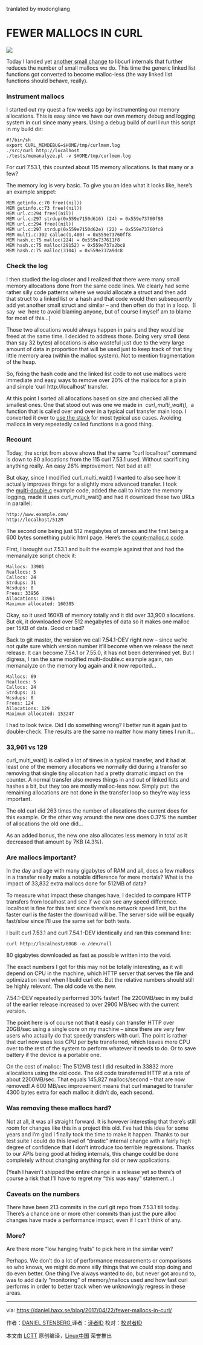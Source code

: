tranlated by mudongliang

FEWER MALLOCS IN CURL
===========================================================

![](https://daniel.haxx.se/blog/wp-content/uploads/2016/09/IMG_20160916_122707-1038x576.jpg)

Today I landed yet [another small change][4] to libcurl internals that further reduces the number of small mallocs we do. This time the generic linked list functions got converted to become malloc-less (the way linked list functions should behave, really).

### Instrument mallocs

I started out my quest a few weeks ago by instrumenting our memory allocations. This is easy since we have our own memory debug and logging system in curl since many years. Using a debug build of curl I run this script in my build dir:

```
#!/bin/sh
export CURL_MEMDEBUG=$HOME/tmp/curlmem.log
./src/curl http://localhost
./tests/memanalyze.pl -v $HOME/tmp/curlmem.log
```

For curl 7.53.1, this counted about 115 memory allocations. Is that many or a few?

The memory log is very basic. To give you an idea what it looks like, here’s an example snippet:

```
MEM getinfo.c:70 free((nil))
MEM getinfo.c:73 free((nil))
MEM url.c:294 free((nil))
MEM url.c:297 strdup(0x559e7150d616) (24) = 0x559e73760f98
MEM url.c:294 free((nil))
MEM url.c:297 strdup(0x559e7150d62e) (22) = 0x559e73760fc8
MEM multi.c:302 calloc(1,480) = 0x559e73760ff8
MEM hash.c:75 malloc(224) = 0x559e737611f8
MEM hash.c:75 malloc(29152) = 0x559e737a2bc8
MEM hash.c:75 malloc(3104) = 0x559e737a9dc8
```

### Check the log

I then studied the log closer and I realized that there were many small memory allocations done from the same code lines. We clearly had some rather silly code patterns where we would allocate a struct and then add that struct to a linked list or a hash and that code would then subsequently add yet another small struct and similar – and then often do that in a loop.  (I say  _we_  here to avoid blaming anyone, but of course I myself am to blame for most of this…)

Those two allocations would always happen in pairs and they would be freed at the same time. I decided to address those. Doing very small (less than say 32 bytes) allocations is also wasteful just due to the very large amount of data in proportion that will be used just to keep track of that tiny little memory area (within the malloc system). Not to mention fragmentation of the heap.

So, fixing the hash code and the linked list code to not use mallocs were immediate and easy ways to remove over 20% of the mallocs for a plain and simple ‘curl http://localhost’ transfer.

At this point I sorted all allocations based on size and checked all the smallest ones. One that stood out was one we made in  _curl_multi_wait(),_  a function that is called over and over in a typical curl transfer main loop. I converted it over to [use the stack][5] for most typical use cases. Avoiding mallocs in very repeatedly called functions is a good thing.

### Recount

Today, the script from above shows that the same “curl localhost” command is down to 80 allocations from the 115 curl 7.53.1 used. Without sacrificing anything really. An easy 26% improvement. Not bad at all!

But okay, since I modified curl_multi_wait() I wanted to also see how it actually improves things for a slightly more advanced transfer. I took the [multi-double.c][6] example code, added the call to initiate the memory logging, made it uses curl_multi_wait() and had it download these two URLs in parallel:

```
http://www.example.com/
http://localhost/512M
```

The second one being just 512 megabytes of zeroes and the first being a 600 bytes something public html page. Here’s the [count-malloc.c code][7].

First, I brought out 7.53.1 and built the example against that and had the memanalyze script check it:

```
Mallocs: 33901
Reallocs: 5
Callocs: 24
Strdups: 31
Wcsdups: 0
Frees: 33956
Allocations: 33961
Maximum allocated: 160385
```

Okay, so it used 160KB of memory totally and it did over 33,900 allocations. But ok, it downloaded over 512 megabytes of data so it makes one malloc per 15KB of data. Good or bad?

Back to git master, the version we call 7.54.1-DEV right now – since we’re not quite sure which version number it’ll become when we release the next release. It can become 7.54.1 or 7.55.0, it has not been determined yet. But I digress, I ran the same modified multi-double.c example again, ran memanalyze on the memory log again and it now reported…

```
Mallocs: 69
Reallocs: 5
Callocs: 24
Strdups: 31
Wcsdups: 0
Frees: 124
Allocations: 129
Maximum allocated: 153247
```

I had to look twice. Did I do something wrong? I better run it again just to double-check. The results are the same no matter how many times I run it…

### 33,961 vs 129

curl_multi_wait() is called a lot of times in a typical transfer, and it had at least one of the memory allocations we normally did during a transfer so removing that single tiny allocation had a pretty dramatic impact on the counter. A normal transfer also moves things in and out of linked lists and hashes a bit, but they too are mostly malloc-less now. Simply put: the remaining allocations are not done in the transfer loop so they’re way less important.

The old curl did 263 times the number of allocations the current does for this example. Or the other way around: the new one does 0.37% the number of allocations the old one did…

As an added bonus, the new one also allocates less memory in total as it decreased that amount by 7KB (4.3%).

### Are mallocs important?

In the day and age with many gigabytes of RAM and all, does a few mallocs in a transfer really make a notable difference for mere mortals? What is the impact of 33,832 extra mallocs done for 512MB of data?

To measure what impact these changes have, I decided to compare HTTP transfers from localhost and see if we can see any speed difference. localhost is fine for this test since there’s no network speed limit, but the faster curl is the faster the download will be. The server side will be equally fast/slow since I’ll use the same set for both tests.

I built curl 7.53.1 and curl 7.54.1-DEV identically and ran this command line:

```
curl http://localhost/80GB -o /dev/null
```

80 gigabytes downloaded as fast as possible written into the void.

The exact numbers I got for this may not be totally interesting, as it will depend on CPU in the machine, which HTTP server that serves the file and optimization level when I build curl etc. But the relative numbers should still be highly relevant. The old code vs the new.

7.54.1-DEV repeatedly performed 30% faster! The 2200MB/sec in my build of the earlier release increased to over 2900 MB/sec with the current version.

The point here is of course not that it easily can transfer HTTP over 20GB/sec using a single core on my machine – since there are very few users who actually do that speedy transfers with curl. The point is rather that curl now uses less CPU per byte transferred, which leaves more CPU over to the rest of the system to perform whatever it needs to do. Or to save battery if the device is a portable one.

On the cost of malloc: The 512MB test I did resulted in 33832 more allocations using the old code. The old code transferred HTTP at a rate of about 2200MB/sec. That equals 145,827 mallocs/second – that are now removed! A 600 MB/sec improvement means that curl managed to transfer 4300 bytes extra for each malloc it didn’t do, each second.

### Was removing these mallocs hard?

Not at all, it was all straight forward. It is however interesting that there’s still room for changes like this in a project this old. I’ve had this idea for some years and I’m glad I finally took the time to make it happen. Thanks to our test suite I could do this level of “drastic” internal change with a fairly high degree of confidence that I don’t introduce too terrible regressions. Thanks to our APIs being good at hiding internals, this change could be done completely without changing anything for old or new applications.

(Yeah I haven’t shipped the entire change in a release yet so there’s of course a risk that I’ll have to regret my “this was easy” statement…)

### Caveats on the numbers

There have been 213 commits in the curl git repo from 7.53.1 till today. There’s a chance one or more other commits than just the pure alloc changes have made a performance impact, even if I can’t think of any.

### More?

Are there more “low hanging fruits” to pick here in the similar vein?

Perhaps. We don’t do a lot of performance measurements or comparisons so who knows, we might do more silly things that we could stop doing and do even better. One thing I’ve always wanted to do, but never got around to, was to add daily “monitoring” of memory/mallocs used and how fast curl performs in order to better track when we unknowingly regress in these areas.

--------------------------------------------------------------------------------

via: https://daniel.haxx.se/blog/2017/04/22/fewer-mallocs-in-curl/

作者：[DANIEL STENBERG ][a]
译者：[译者ID](https://github.com/译者ID)
校对：[校对者ID](https://github.com/校对者ID)

本文由 [LCTT](https://github.com/LCTT/TranslateProject) 原创编译，[Linux中国](https://linux.cn/) 荣誉推出

[a]:https://daniel.haxx.se/blog/author/daniel/
[1]:https://daniel.haxx.se/blog/author/daniel/
[2]:https://daniel.haxx.se/blog/2017/04/22/fewer-mallocs-in-curl/
[3]:https://daniel.haxx.se/blog/2017/04/22/fewer-mallocs-in-curl/#comments
[4]:https://github.com/curl/curl/commit/cbae73e1dd95946597ea74ccb580c30f78e3fa73
[5]:https://github.com/curl/curl/commit/5f1163517e1597339d
[6]:https://github.com/curl/curl/commit/5f1163517e1597339d
[7]:https://gist.github.com/bagder/dc4a42cb561e791e470362da7ef731d3
